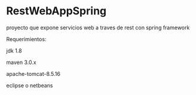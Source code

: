 # RestWebAppSpring
proyecto que expone servicios web a traves de rest con spring framework

Requerimientos:

jdk 1.8

maven 3.0.x

apache-tomcat-8.5.16

eclipse o netbeans
